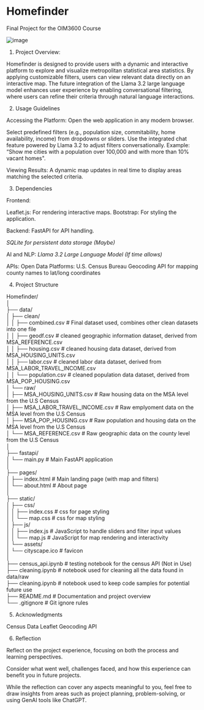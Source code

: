 # Homefinder

Final Project for the OIM3600 Course

![image](https://github.com/user-attachments/assets/76ecf54d-311a-49c9-932f-6895618d11e8)

1. Project Overview:

Homefinder is designed to provide users with a dynamic and interactive platform to explore and visualize metropolitan statistical area statistics. By applying customizable filters, users can view relevant data directly on an interactive map. The future integration of the Llama 3.2 large language model enhances user experience by enabling conversational filtering, where users can refine their criteria through natural language interactions.

2. Usage Guidelines

Accessing the Platform:
Open the web application in any modern browser.

Select predefined filters (e.g., population size, commitability, home availability, income) from dropdowns or sliders.
Use the integrated chat feature powered by Llama 3.2 to adjust filters conversationally. Example: “Show me cities with a population over 100,000 and with more than 10% vacant homes".

Viewing Results:
A dynamic map updates in real time to display areas matching the selected criteria.

3. Dependencies

Frontend:

Leaflet.js: For rendering interactive maps.
Bootstrap: For styling the application.

Backend:
FastAPI for API handling.

<i> SQLite for persistent data storage (Maybe) </i>

AI and NLP:
<i> Llama 3.2 Large Language Model (If time allows) </i>

APIs:
Open Data Platforms: U.S. Census Bureau
Geocoding API for mapping county names to lat/long coordinates

4. Project Structure

Homefinder/</br>
│</br>
├── data/</br>
│ ├── clean/</br>
│ │     ├── combined.csv                    # Final dataset used, combines other clean datasets into one file </br>
│ │     ├── geodf.csv                       # cleaned geographic information dataset, derived from MSA_REFERENCE.csv</br>
│ │     ├── housing.csv                     # cleaned housing data dataset, derived from MSA_HOUSING_UNITS.csv</br>
│ │     ├── labor.csv                       # cleaned labor data dataset, derived from MSA_LABOR_TRAVEL_INCOME.csv</br>
│ │     └── population.csv                  # cleaned population data dataset, derived from MSA_POP_HOUSING.csv</br>
│ └── raw/</br>
│       ├── MSA_HOUSING_UNITS.csv           # Raw housing data on the MSA level from the U.S Census</br>
│       ├── MSA_LABOR_TRAVEL_INCOME.csv     # Raw emplyoment data on the MSA level from the U.S Census</br>
│       ├── MSA_POP_HOUSING.csv             # Raw population and housing data on the MSA level from the U.S Census</br>
│       └── MSA_REFERENCE.csv               # Raw geographic data on the county level from the U.S Census</br>
│</br>
├── fastapi/</br>
│       └── main.py             # Main FastAPI application</br>
│</br>
├── pages/</br>
│       ├── index.html          # Main landing page (with map and filters)</br>
│       └── about.html          # About page</br>
│</br>
├── static/</br>
│ ├── css/</br>
│ │     ├── index.css           # css for page styling</br>
│ │     └── map.css             # css for map styling</br>
│ ├── js/</br>
│ │     ├── index.js            # JavaScript to handle sliders and filter input values</br>
│ │     └── map.js              # JavaScript for map rendering and interactivity</br>
│ └── assets/</br>
│       └── cityscape.ico       # favicon</br>
│</br>
├── census_api.ipynb    # testing notebook for the census API (Not in Use)</br>
├── cleaning.ipynb      # notebook used for cleaning all the data found in data/raw</br>
├── cleaning.ipynb      # notebook used to keep code samples for potential future use</br>
├── README.md           # Documentation and project overview</br>
└── .gitignore          # Git ignore rules</br>

5. Acknowledgments

Census Data
Leaflet
Geocoding API

6. Reflection

Reflect on the project experience, focusing on both the process and learning perspectives.

Consider what went well, challenges faced, and how this experience can benefit you in future projects.

While the reflection can cover any aspects meaningful to you, feel free to draw insights from areas such as project planning, problem-solving, or using GenAI tools like ChatGPT.
